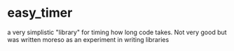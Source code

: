 # easy_timer
a very simplistic "library" for timing how long code takes. Not very good but was written moreso as an experiment in writing libraries
